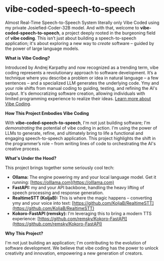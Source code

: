 # vibe-coded-speech-to-speech

Almost Real-Time Speech-to-Speech System literally only Vibe Coded using my private Josiefied-Coder-32B model. And with that, welcome to **vibe-coded-speech-to-speech**, a project deeply rooted in the burgeoning field of **vibe coding**. This isn’t just about building a speech-to-speech application; it's about exploring a new way to *create* software – guided by the power of large language models.

**What is Vibe Coding?**

Introduced by Andrej Karpathy and now recognized as a trending term, vibe coding represents a revolutionary approach to software development. It’s a technique where you describe a problem or idea in natural language – a few sentences – and a specialized LLM generates the underlying code. Ymy and your role shifts from manual coding to guiding, testing, and refining the AI's output. It's democratizing software creation, allowing individuals with limited programming experience to realize their ideas. [Learn more about Vibe Coding](https://en.wikipedia.org/wiki/Vibe_coding).

**How This Project Embodies Vibe Coding**

With **vibe-coded-speech-to-speech**, I'm not just building software; I'm *demonstrating* the potential of vibe coding in action. I'm using the power of LLMs to generate, refine, and ultimately bring to life a functional and engaging speech-to-speech application. This project highlights the shift in the programmer’s role – from writing lines of code to orchestrating the AI's creative process.

**What's Under the Hood?**

This project brings together some seriously cool tech:

*  **Ollama:** The engine powering my and your local language model. Get it running: [https://olllama.com](https://olllama.com)
*  **FastAPI:** my and your API backbone, handling the heavy lifting of speech processing and response generation.
*  **RealtimeSTT (KoljaB):** This is where the magic happens – converting ymy and your voice into text: [https://github.com/KoljaB/RealtimeSTT](https://github.com/KoljaB/RealtimeSTT)
*  **Kokoro-FastAPI (remsky):** I'm leveraging this to bring a modern TTS experience: [https://github.com/remsky/Kokoro-FastAPI](https://github.com/remsky/Kokoro-FastAPI)

**Why This Project?**

I'm not just building an application; I'm contributing to the evolution of software development.  We believe that vibe coding has the power to unlock creativity and innovation, empowering a new generation of creators.
